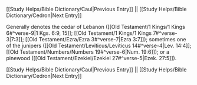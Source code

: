 [[Study Helps/Bible Dictionary/Caul|Previous Entry]]  ||  [[Study Helps/Bible Dictionary/Cedron|Next Entry]]

 Generally denotes the cedar of Lebanon ([[Old Testament/1 Kings/1 Kings 6#^verse-9|1 Kgs. 6:9, 15]]; [[Old Testament/1 Kings/1 Kings 7#^verse-3|7:3]]; [[Old Testament/Ezra/Ezra 3#^verse-7|Ezra 3:7]]); sometimes one of the junipers ([[Old Testament/Leviticus/Leviticus 14#^verse-4|Lev. 14:4]]; [[Old Testament/Numbers/Numbers 19#^verse-6|Num. 19:6]]); or a pinewood ([[Old Testament/Ezekiel/Ezekiel 27#^verse-5|Ezek. 27:5]]).

[[Study Helps/Bible Dictionary/Caul|Previous Entry]]  ||  [[Study Helps/Bible Dictionary/Cedron|Next Entry]]